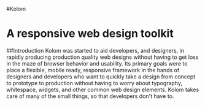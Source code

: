 #Kolom

A responsive web design toolkit
=====
##Introduction
Kolom was started to aid developers, and designers, in rapidly producing production quality web designs without having to get loss in the maze of browser behavior and usability. Its primary goals were to place a flexible, mobile ready, responsive framework in the hands of designers and developers who want to quickly take a design from concept to prototype to production without having to worry about typography, whitespace, widgets, and other common web design elements. Kolom takes care of many of the small things, so that developers don't have to.
